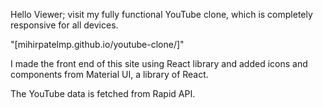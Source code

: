 Hello Viewer; visit my fully functional YouTube clone, which is completely responsive for all devices.

"[mihirpatelmp.github.io/youtube-clone/]"

I made the front end of this site using React library and added icons and components from Material UI, a library of React.

The YouTube data is fetched from Rapid API.



